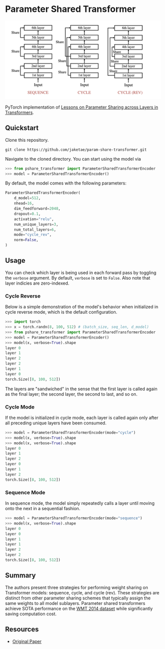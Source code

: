 # Parameter Shared Transformer

<img src="./figure.png"></img>

PyTorch implementation of [Lessons on Parameter Sharing across Layers in Transformers](https://arxiv.org/abs/2104.06022v1).

## Quickstart

Clone this repository.

```
git clone https://github.com/jaketae/param-share-transformer.git
```

Navigate to the cloned directory. You can start using the model via

```python
>>> from pshare_transformer import ParameterSharedTransformerEncoder
>>> model = ParameterSharedTransformerEncoder()
```

By default, the model comes with the following parameters:

```python
ParameterSharedTransformerEncoder(
    d_model=512,
    nhead=16,
    dim_feedforward=2048,
    dropout=0.1,
    activation="relu",
    num_unique_layers=3,
    num_total_layers=6,
    mode="cycle_rev",
    norm=False,
)
```

## Usage

You can check which layer is being used in each forward pass by toggling the `verbose` argument. By default, `verbose` is set to `False`. Also note that layer indicies are zero-indexed.

### Cycle Reverse

Below is a simple demonstration of the model's behavior when initialized in cycle reverse mode, which is the default configuration.

```python
>>> import torch
>>> x = torch.randn(8, 100, 512) # (batch_size, seq_len, d_model)
>>> from pshare_transformer import ParameterSharedTransformerEncoder
>>> model = ParameterSharedTransformerEncoder()
>>> model(x, verbose=True).shape
layer 0
layer 1
layer 2
layer 2
layer 1
layer 0
torch.Size([8, 100, 512])
```

The layers are "sandwiched" in the sense that the first layer is called again as the final layer; the second layer, the second to last, and so on.

### Cycle Mode

If the model is initialized in cycle mode, each layer is called again only after all preceding unique layers have been consumed.

```python
>>> model = ParameterSharedTransformerEncoder(mode="cycle")
>>> model(x, verbose=True).shape
>>> model(x, verbose=True).shape
layer 0
layer 1
layer 2
layer 0
layer 1
layer 2
torch.Size([8, 100, 512])
```

### Sequence Mode

In sequence mode, the model simply repeatedly calls a layer until moving onto the next in a sequential fashion.

```python
>>> model = ParameterSharedTransformerEncoder(mode="sequence")
>>> model(x, verbose=True).shape
layer 0
layer 0
layer 1
layer 1
layer 2
layer 2
torch.Size([8, 100, 512])
```

## Summary

The authors present three strategies for performing weight sharing on Transformer models: sequence, cycle, and cycle (rev). These strategies are distinct from other parameter sharing schemes that typically assign the same weights to all model sublayers. Parameter shared transformers achieve SOTA performance on the [WMT 2014 dataset](https://paperswithcode.com/dataset/wmt-2014) while significantly saving computation cost.

## Resources

- [Original Paper](https://arxiv.org/abs/2104.06022v1)
